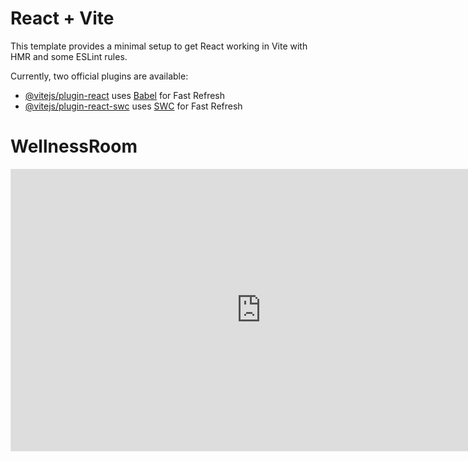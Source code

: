 # React + Vite

This template provides a minimal setup to get React working in Vite with HMR and some ESLint rules.

Currently, two official plugins are available:

- [@vitejs/plugin-react](https://github.com/vitejs/vite-plugin-react/blob/main/packages/plugin-react/README.md) uses [Babel](https://babeljs.io/) for Fast Refresh
- [@vitejs/plugin-react-swc](https://github.com/vitejs/vite-plugin-react-swc) uses [SWC](https://swc.rs/) for Fast Refresh
# WellnessRoom

<iframe style="border: 1px solid rgba(0, 0, 0, 0.1);" width="800" height="450" src="https://embed.figma.com/design/gDVrf33vWxMdOrepoj6ap8/flow-tree-components?node-id=0-1&embed-host=share" allowfullscreen></iframe>